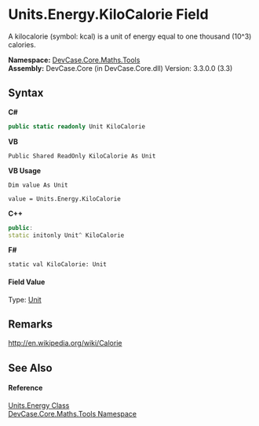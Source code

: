 # Units.Energy.KiloCalorie Field
 

A kilocalorie (symbol: kcal) is a unit of energy equal to one thousand (10^3) calories.

**Namespace:**&nbsp;<a href="N_DevCase_Core_Maths_Tools">DevCase.Core.Maths.Tools</a><br />**Assembly:**&nbsp;DevCase.Core (in DevCase.Core.dll) Version: 3.3.0.0 (3.3)

## Syntax

**C#**<br />
``` C#
public static readonly Unit KiloCalorie
```

**VB**<br />
``` VB
Public Shared ReadOnly KiloCalorie As Unit
```

**VB Usage**<br />
``` VB Usage
Dim value As Unit

value = Units.Energy.KiloCalorie

```

**C++**<br />
``` C++
public:
static initonly Unit^ KiloCalorie
```

**F#**<br />
``` F#
static val KiloCalorie: Unit
```


#### Field Value
Type: <a href="T_DevCase_Core_Maths_Unit">Unit</a>

## Remarks
<a href="http://en.wikipedia.org/wiki/Calorie" target="_blank">http://en.wikipedia.org/wiki/Calorie</a>

## See Also


#### Reference
<a href="T_DevCase_Core_Maths_Tools_Units_Energy">Units.Energy Class</a><br /><a href="N_DevCase_Core_Maths_Tools">DevCase.Core.Maths.Tools Namespace</a><br />